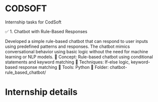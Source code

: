 # CODSOFT
Internship tasks for CodSoft

✅ 1. Chatbot with Rule-Based Responses

Developed a simple rule-based chatbot that can respond to user inputs using predefined patterns and responses. The chatbot mimics conversational behavior using basic logic without the need for machine learning or NLP models.
📁 Concept: Rule-based chatbot using conditional statements and keyword matching
🧠 Techniques: If-else logic, keyword-based response matching
🔧 Tools: Python
📂 Folder: chatbot-rule_based_chatbot/
# Internship details
